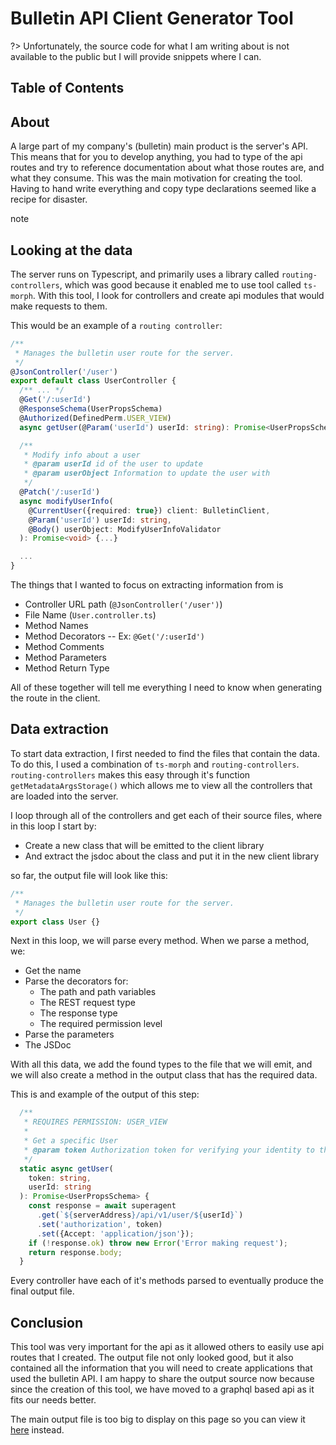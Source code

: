 # Bulletin API Client Generator Tool

?> Unfortunately, the source code for what I am writing about is not available to the public but I will provide snippets where I can.

## Table of Contents

## About

A large part of my company's (bulletin) main product is the server's API. This means that for you to develop anything, you had to type of the api routes and try to reference documentation about what those routes are, and what they consume. This was the main motivation for creating the tool. Having to hand write everything and copy type declarations seemed like a recipe for disaster.

note

## Looking at the data

The server runs on Typescript, and primarily uses a library called `routing-controllers`, which was good because it enabled me to use tool called `ts-morph`. With this tool, I look for controllers and create api modules that would make requests to them.

This would be an example of a `routing controller`:

```ts User.controller.ts
/**
 * Manages the bulletin user route for the server.
 */
@JsonController('/user')
export default class UserController {
  /** ... */
  @Get('/:userId')
  @ResponseSchema(UserPropsSchema)
  @Authorized(DefinedPerm.USER_VIEW)
  async getUser(@Param('userId') userId: string): Promise<UserPropsSchema> {...}

  /**
   * Modify info about a user
   * @param userId id of the user to update
   * @param userObject Information to update the user with
   */
  @Patch('/:userId')
  async modifyUserInfo(
    @CurrentUser({required: true}) client: BulletinClient,
    @Param('userId') userId: string,
    @Body() userObject: ModifyUserInfoValidator
  ): Promise<void> {...}

  ...
}
```

The things that I wanted to focus on extracting information from is

- Controller URL path (`@JsonController('/user')`)
- File Name (`User.controller.ts`)
- Method Names
- Method Decorators -- Ex: `@Get('/:userId')`
- Method Comments
- Method Parameters
- Method Return Type

All of these together will tell me everything I need to know when generating the route in the client.

## Data extraction

To start data extraction, I first needed to find the files that contain the data. To do this, I used a combination of `ts-morph` and `routing-controllers`. `routing-controllers` makes this easy through it's function `getMetadataArgsStorage()` which allows me to view all the controllers that are loaded into the server.

I loop through all of the controllers and get each of their source files, where in this loop I start by:

- Create a new class that will be emitted to the client library
- And extract the jsdoc about the class and put it in the new client library

so far, the output file will look like this:

```ts client.ts
/**
 * Manages the bulletin user route for the server.
 */
export class User {}
```

Next in this loop, we will parse every method. When we parse a method, we:

- Get the name
- Parse the decorators for:
  - The path and path variables
  - The REST request type
  - The response type
  - The required permission level
- Parse the parameters
- The JSDoc

With all this data, we add the found types to the file that we will emit, and we will also create a method in the output class that has the required data.

This is and example of the output of this step:

```ts client.ts
  /**
   * REQUIRES PERMISSION: USER_VIEW
   *
   * Get a specific User
   * @param token Authorization token for verifying your identity to the server.
   */
  static async getUser(
    token: string,
    userId: string
  ): Promise<UserPropsSchema> {
    const response = await superagent
      .get(`${serverAddress}/api/v1/user/${userId}`)
      .set('authorization', token)
      .set({Accept: 'application/json'});
    if (!response.ok) throw new Error('Error making request');
    return response.body;
  }
```

Every controller have each of it's methods parsed to eventually produce the final output file.

## Conclusion

This tool was very important for the api as it allowed others to easily use api routes that I created. The output file not only looked good, but it also contained all the information that you will need to create applications that used the bulletin API. I am happy to share the output source now because since the creation of this tool, we have moved to a graphql based api as it fits our needs better.

The main output file is too big to display on this page so you can view it [here](https://gist.github.com/KolCrooks/7aa45111e6a78ef82051199f40cf55f0) instead.
